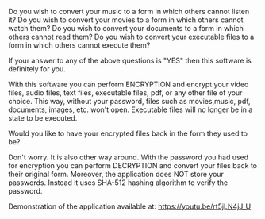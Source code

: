 Do you wish to convert your music to a form in which others cannot listen it? 
Do you wish to convert your movies to a form in which others cannot watch them? 
Do you wish to convert your documents to a form in which others cannot read them? 
Do you wish to convert your executable files to a form in which others cannot execute them?

If your answer to any of the above questions is  "YES"  then this software is definitely for you. 

With this software you can perform ENCRYPTION and encrypt your video files, audio files, text files, executable files, pdf, or any other file of your choice. 
This way, without your password, files such as movies,music, pdf, documents, images, etc. won't open. Executable files will no longer be in a state to be executed. 

Would you like to have your encrypted files back in the form they used to be?

Don't worry. It is also other way around. With the password you had used for encryption you can perform DECRYPTION and convert your files back to their original form.
Moreover, the application does NOT store your passwords.  Instead it uses SHA-512 hashing algorithm to verify the password.

Demonstration of the application available at: https://youtu.be/rt5jLN4jJ_U
